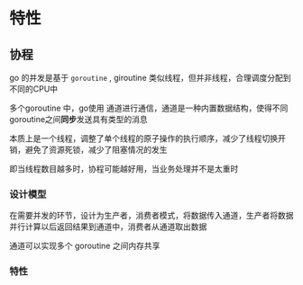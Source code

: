 # 特性

## 协程

go 的并发是基于 `goroutine` , giroutine 类似线程，但并非线程，合理调度分配到不同的CPU中

多个goroutine 中，go使用 通道进行通信，通道是一种内置数据结构，使得不同goroutine之间**同步**发送具有类型的消息

本质上是一个线程，调整了单个线程的原子操作的执行顺序，减少了线程切换开销，避免了资源死锁，减少了阻塞情况的发生

即当线程数目越多时，协程可能越好用，当业务处理并不是太重时 

### 设计模型

在需要并发的环节，设计为生产者，消费者模式，将数据传入通道，生产者将数据并行计算以后返回结果到通道中，消费者从通道取出数据

通道可以实现多个 goroutine 之间内存共享

###  特性

